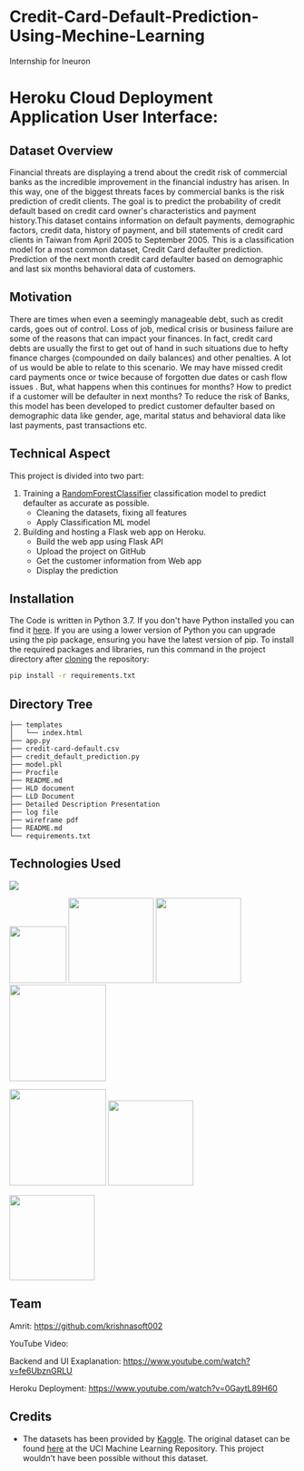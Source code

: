# Credit-Card-Default-Prediction-Using-Mechine-Learning
 Internship for Ineuron
# Heroku Cloud Deployment Application User Interface:

##  Dataset Overview
Financial threats are displaying a trend about the credit risk of commercial banks as the  incredible improvement in the financial industry has arisen. In this way, one of the  biggest threats faces by commercial banks is the risk prediction of credit clients. The  goal is to predict the probability of credit default based on credit card owner's characteristics and payment history.This dataset contains information on default payments, demographic factors, credit data, history of payment, and bill statements of credit card clients in Taiwan from April 2005 to September 2005.
This is a classification model for a most common dataset, Credit Card defaulter prediction. Prediction of the next month credit card defaulter based on demographic and last six months behavioral data of customers.

## Motivation
There are times when even a seemingly manageable debt, such as credit cards, goes out of control.
Loss of job, medical crisis or business failure are some of the reasons that can impact your finances.
In fact, credit card debts are usually the first to get out of hand in such situations due to hefty finance charges (compounded on daily balances) and other penalties.
A lot of us would be able to relate to this scenario. 
We may have missed credit card payments once or twice because of forgotten due dates or cash flow issues .
But, what happens when this continues for months?
How to predict if a customer will be defaulter in next months?
To reduce the risk of Banks, this model has been developed to predict customer defaulter based on demographic data like gender, age, marital status and behavioral data like last payments, past transactions etc.

## Technical Aspect
This project is divided into two part:
1. Training a [RandomForestClassifier](https://scikit-learn.org/stable/modules/generated/sklearn.ensemble.RandomForestClassifier.html) classification model to predict defaulter as accurate as possible.
	- Cleaning the datasets, fixing all features
	- Apply Classification ML model
2. Building and hosting a Flask web app on Heroku.
	- Build the web app using Flask API
	- Upload the project on GitHub
    - Get the customer information from Web app
    - Display the prediction
    
## Installation
The Code is written in Python 3.7. If you don't have Python installed you can find it [here](https://www.python.org/downloads/). If you are using a lower version of Python you can upgrade using the pip package, ensuring you have the latest version of pip. To install the required packages and libraries, run this command in the project directory after [cloning](https://www.howtogeek.com/451360/how-to-clone-a-github-repository/) the repository:
```bash
pip install -r requirements.txt
```
## Directory Tree 
```
├── templates 
│   └── index.html
├── app.py
├── credit-card-default.csv
├── credit_default_prediction.py
├── model.pkl
├── Procfile
├── README.md
├── HLD document
├── LLD Document
├── Detailed Description Presentation
├── log file
├── wireframe pdf
├── README.md
└── requirements.txt
```

## Technologies Used

![](https://forthebadge.com/images/badges/made-with-python.svg)

[<img target="_blank" src="https://numpy.org/images/logos/numpy.svg" width=100>](https://numpy.org)    [<img target="_blank" src="https://upload.wikimedia.org/wikipedia/commons/thumb/e/ed/Pandas_logo.svg/450px-Pandas_logo.svg.png" width=150>](https://pandas.pydata.org)    [<img target="_blank" src="https://scikit-learn.org/stable/_static/scikit-learn-logo-small.png" width=150>](https://scikit-learn.org/stable)   [<img target="_blank" src="https://www.statsmodels.org/stable/_images/statsmodels-logo-v2-horizontal.svg" width=170>](https://www.statsmodels.org)

[<img target="_blank" src="https://matplotlib.org/_static/logo2_compressed.svg" width=170>](https://matplotlib.org)      [<img target="_blank" src="https://seaborn.pydata.org/_static/logo-wide-lightbg.svg" width=150>](https://seaborn.pydata.org)

[<img target="_blank" src="https://jupyter.org/assets/nav_logo.svg" width=150>](https://jupyter.org)

## Team
Amrit: https://github.com/krishnasoft002

YouTube Video:

Backend and UI Exaplanation: 
https://www.youtube.com/watch?v=fe6UbznGRLU

Heroku Deployment:
https://www.youtube.com/watch?v=0GaytL89H60

## Credits
- The datasets has been provided by [Kaggle](https://www.kaggle.com/uciml/default-of-credit-card-clients-dataset). The original dataset can be found [here](https://archive.ics.uci.edu/ml/datasets/default+of+credit+card+clients) at the UCI Machine Learning Repository. This project wouldn't have been possible without this dataset.
 
